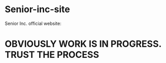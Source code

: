 # Senior-inc-site
Senior Inc. official website: 

# OBVIOUSLY WORK IS IN PROGRESS. TRUST THE PROCESS
